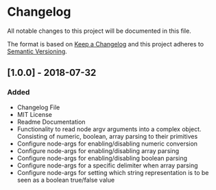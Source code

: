 # Changelog

All notable changes to this project will be documented in this file.

The format is based on [Keep a Changelog](https://keepachangelog.com/en/1.0.0/) and this project adheres to [Semantic
Versioning](https://semver.org/spec/v2.0.0.html).

## [1.0.0] - 2018-07-32
### Added
- Changelog File
- MIT License
- Readme Documentation
- Functionality to read node argv arguments into a complex object. Consisting of numeric, boolean, array parsing to their primitives
- Configure node-args for enabling/disabling numeric conversion
- Configure node-args for enabling/disabling array parsing
- Configure node-args for enabling/disabling boolean parsing
- Configure node-args for a specific delimiter when array parsing
- Configure node-args for setting which string representation is to be seen as a boolean true/false value
